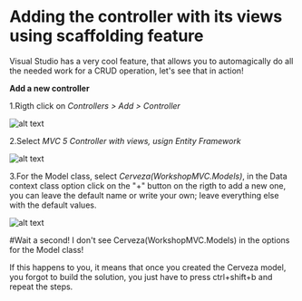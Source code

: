 # Adding the controller with its views using scaffolding feature

Visual Studio has a very cool feature, that allows you to automagically do all the needed work for a CRUD operation, let's see that in action!

**Add a new controller**

1.Rigth click on *Controllers > Add > Controller*

![alt text][add]

[add]: https://github.com/yeseniamolinab/mvc5-introduction/blob/master/add-controller.png


2.Select *MVC 5 Controller with views, usign Entity Framework*

![alt text][pick]

[pick]: https://github.com/yeseniamolinab/mvc5-introduction/blob/master/pick-controller.png


3.For the Model class, select *Cerveza(WorkshopMVC.Models)*, in the Data context class option click on the "+" button on the rigth to add a new one,
you can leave the default name or write your own; leave everything else with the default values.

![alt text][form]

[form]: https://github.com/yeseniamolinab/mvc5-introduction/blob/master/scaffolding-form.png


#Wait a second! I don't see Cerveza(WorkshopMVC.Models) in the options for the Model class!

If this happens to you, it means that once you created the Cerveza model, you forgot to build the solution, you just have to press ctrl+shift+b and repeat the steps.
